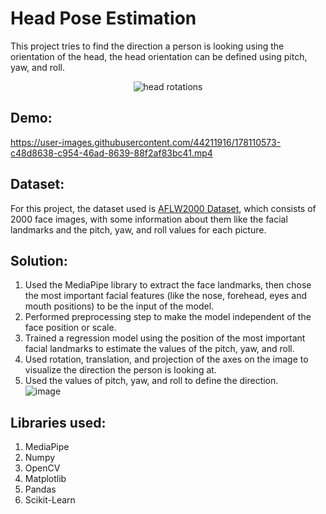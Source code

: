 # Head Pose Estimation
This project tries to find the direction a person is looking using the orientation of the head, the head orientation can be defined using pitch, yaw, and roll.  
<p align="center"> <img alt="head rotations" src="https://user-images.githubusercontent.com/44211916/177429857-0021ef17-c7bd-4584-874e-e3e8a5ccbf85.png"></p>

## Demo:
https://user-images.githubusercontent.com/44211916/178110573-c48d8638-c954-46ad-8639-88f2af83bc41.mp4


## Dataset:  
For this project, the dataset used is <a href=http://www.cbsr.ia.ac.cn/users/xiangyuzhu/projects/3DDFA/Database/AFLW2000-3D.zip>AFLW2000 Dataset</a>, which consists of 2000 face images, with some information about them like the facial landmarks and the pitch, yaw, and roll values for each picture.

## Solution:
1. Used the MediaPipe library to extract the face landmarks, then chose the most important facial features (like the nose, forehead, eyes and mouth positions) to be the input of the model.
2. Performed preprocessing step to make the model independent of the face position or scale.
3. Trained a regression model using the position of the most important facial landmarks to estimate the values of the pitch, yaw, and roll.
4. Used rotation, translation, and projection of the axes on the image to visualize the direction the person is looking at.
5. Used the values of pitch, yaw, and roll to define the direction.  
![image](https://user-images.githubusercontent.com/44211916/178109988-79c72995-fdc3-4a96-a8be-10b9288d21aa.png)


## Libraries used:
1. MediaPipe
2. Numpy
3. OpenCV
4. Matplotlib
5. Pandas
6. Scikit-Learn
